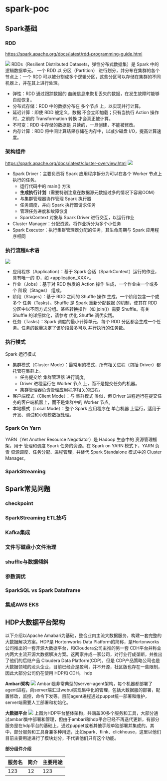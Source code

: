 # spark-poc

## Spark基础
### RDD
https://spark.apache.org/docs/latest/rdd-programming-guide.html

![](imgs/rdd.jpg)
RDDs（Resilient Distributed Datasets，弹性分布式数据集）是 Spark 中的逻辑数据单元。
一个 RDD 以 分区（Partition） 进行划分，并分布在集群的各个节点上：一个 RDD 可以被分割成多个逻辑分区，这些分区可以存储在集群的不同机器上，并在其上进行处理。
- 弹性：RDD 通过跟踪数据的 血统信息来恢复丢失的数据，在发生故障时能够 自动恢复。
- 分布式存储：RDD 中的数据分布在 多个节点 上，以实现并行计算。
- 延迟计算：即使 RDD 被定义，数据 不会立即加载；只有当执行 Action 操作 时，之前的 Transformation 转换 才会真正被计算。
- 不可变：RDD 中存储的数据是 只读的，一旦创建，不能被修改。
- 内存计算：RDD 将中间计算结果存储在内存中，以减少磁盘 I/O，提高计算速度。

### 架构组件
https://spark.apache.org/docs/latest/cluster-overview.html
![](imgs/arch.png)
- Spark Driver：主要负责将 Spark 应用程序拆分为可以在各个 Worker 节点上执行的任务。
    - 运行代码中的 main() 方法
	- **生成执行计划**（需要特别注意在数据源元数据过多的情况下容易OOM）
	- 与集群管理器协作管理 Spark 执行器
	- 任务调度，并向 Spark 执行器请求任务
	- 管理任务进度和故障恢复
    - SparkContext 对象与 Spark Driver 进行交互，以运行作业
- Cluster Manager：分配资源，将作业拆分为多个小任务
- Spark Executor：执行集群管理器分配的任务，其生命周期与 Spark 应用程序相同

### 执行流程&术语
![](imgs/sparkexecplan.png)
- 应用程序（Application）：基于 Spark 会话（SparkContext）运行的作业，具有唯一的 ID，如 <application_XXX>。
- 作业（Jobs）：基于对 RDD 触发的 Action 操作 生成，一个作业由一个或多个 阶段（Stages） 组成。
- 阶段（Stages）：基于 RDD 之间的 Shuffle 操作 生成，一个阶段包含一个或多个 任务（Tasks）。Shuffle 是 Spark 重新分配数据 的机制，使其在 RDD 分区中以不同方式分组。某些转换操作（如 join()）需要 Shuffle。有关 Shuffle 的详细优化，请参考 优化 Shuffle 调优实践。
- 任务（Tasks）：Spark 调度的最小计算单元，每个 RDD 分区都会生成一个任务。任务的数量决定了该阶段最多可以 并行执行的任务数。

### 执行模式
Spark 运行模式
- 集群模式（Cluster Mode）：最常用的模式，所有相关进程（包括 Driver）都托管在集群上。
    - 任务提交给 集群管理器 进行调度。
    - Driver 进程运行在 Worker 节点 上，而不是提交任务的机器。
	- 集群管理器负责管理应用程序相关的进程。
- 客户端模式（Client Mode）：与 集群模式 类似，但 Driver 进程运行在提交任务的客户端机器上，而不是集群中的 Worker 节点。
- 本地模式（Local Mode）：整个 Spark 应用程序在 单台机器 上运行，适用于开发、测试和小规模数据处理。


### Spark On Yarn
YARN（Yet Another Resource Negotiator）是 Hadoop 生态中的 资源管理框架，用于 管理和调度 Spark 任务的资源。在 Spark on YARN 模式下，YARN 负责 资源调度、任务分配、进程管理，并替代 Spark Standalone 模式中的 Cluster Manager。

### SparkStreaming

## Spark常见问题

### checkpoint
### SparkStreaming ETL技巧
### Kafka集成
### 文件写磁盘小文件治理
### shuffle与数据倾斜
### 参数调优
### SparkSQL vs Spark Dataframe 
### 集成AWS EKS

## HDP大数据平台架构
以下介绍以Apache Amabari为基础，整合业内主流大数据服务，构建一套完整的大数据解决方案。HDP是 Hortonworks Data Platform的简称，是Hortonworks公司推出的一套开源大数据平台，和Cloudera公司主推的另一套 CDH平台并称业内两大主流开源大数据解决方案。这两家并成一家公司，对行业行成垄断，并推出了他们的后继产品 Cloudera Data Platform(CDP)。但是 CDP产品策略公司也是大数据领域的龙头企业，目前已经合是盈利，并不开源，社区版也存在一些限制，因此大部分公司仍在使用 HDP和 CDH。
hdp

**Ambari架构**
![](imgs/ambari.png)
Ambari是非常典型的server-agent架构，每个机器都部署了agent进程，向server端汇过webui实现集中化的管理，包括大数据服的部署，配置修改，监控，命令下发等。目前agent进程通过puppet统一部署和维护，server端需要人工部署和初始化。

**大数据平台**
![](imgs/hdp.png)
上图为HDP平台整体架构，共涵盖30多个服务和工具，大部分通过ambari集中部署和管理，但由于ambari和hdp平台已经不再迭代更新，有部分服务是在hdp平台的基础上，通过puppet或者其他手段单独部署并集成的。其中，部分服务和工具身兼多种用途，比如spark、flink、clickhouse，这里以他们目前主要用途进行了模块划分，不代表他们只有这个功能。

**部分组件介绍**

|服务名|简介|主要用途|
|-----|---|-------|
|123|12|123|